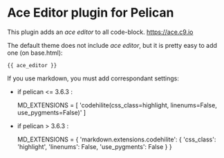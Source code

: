 Ace Editor plugin for Pelican
=============================

This plugin adds an *ace editor* to all code-block.
https://ace.c9.io

The default theme does not include *ace editor*, but it is pretty easy to add one (on base.html):

    {{ ace_editor }}

If you use markdown, you must add correspondant settings:

* if pelican <= 3.6.3 :

    MD_EXTENSIONS = [
        'codehilite(css_class=highlight, linenums=False, use_pygments=False)'
    ]

* if pelican > 3.6.3 :

    MD_EXTENSIONS = {
        'markdown.extensions.codehilite': {
            'css_class': 'highlight',
            'linenums': False,
            'use_pygments': False
        }
    }
